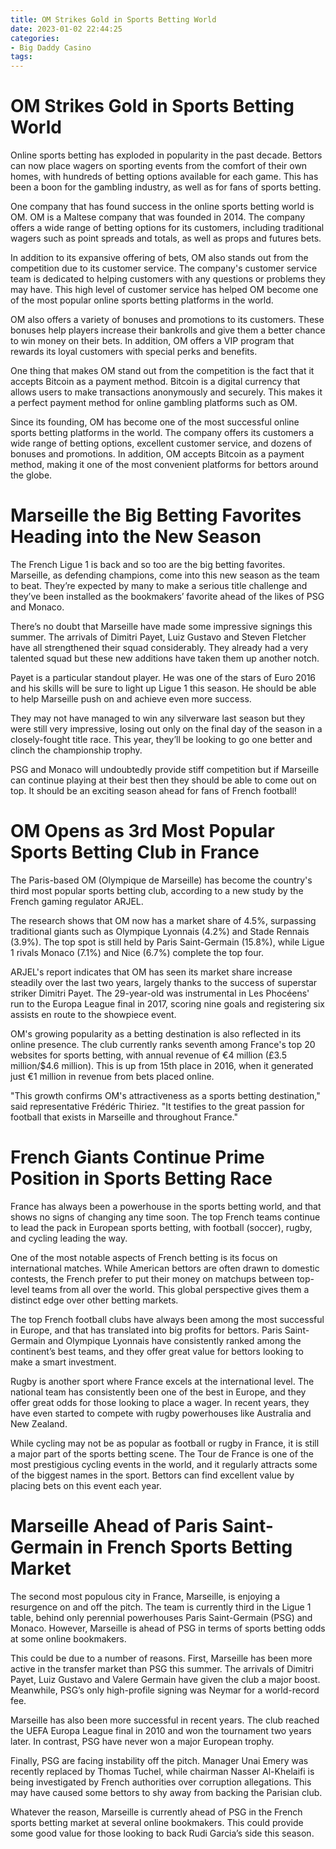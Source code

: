 ```yaml
---
title: OM Strikes Gold in Sports Betting World
date: 2023-01-02 22:44:25
categories:
- Big Daddy Casino
tags:
---
```



#  OM Strikes Gold in Sports Betting World

Online sports betting has exploded in popularity in the past decade. Bettors can now place wagers on sporting events from the comfort of their own homes, with hundreds of betting options available for each game. This has been a boon for the gambling industry, as well as for fans of sports betting.

One company that has found success in the online sports betting world is OM. OM is a Maltese company that was founded in 2014. The company offers a wide range of betting options for its customers, including traditional wagers such as point spreads and totals, as well as props and futures bets.

In addition to its expansive offering of bets, OM also stands out from the competition due to its customer service. The company's customer service team is dedicated to helping customers with any questions or problems they may have. This high level of customer service has helped OM become one of the most popular online sports betting platforms in the world.

OM also offers a variety of bonuses and promotions to its customers. These bonuses help players increase their bankrolls and give them a better chance to win money on their bets. In addition, OM offers a VIP program that rewards its loyal customers with special perks and benefits.

One thing that makes OM stand out from the competition is the fact that it accepts Bitcoin as a payment method. Bitcoin is a digital currency that allows users to make transactions anonymously and securely. This makes it a perfect payment method for online gambling platforms such as OM.

Since its founding, OM has become one of the most successful online sports betting platforms in the world. The company offers its customers a wide range of betting options, excellent customer service, and dozens of bonuses and promotions. In addition, OM accepts Bitcoin as a payment method, making it one of the most convenient platforms for bettors around the globe.

#  Marseille the Big Betting Favorites Heading into the New Season

The French Ligue 1 is back and so too are the big betting favorites. Marseille, as defending champions, come into this new season as the team to beat. They’re expected by many to make a serious title challenge and they’ve been installed as the bookmakers’ favorite ahead of the likes of PSG and Monaco.

There’s no doubt that Marseille have made some impressive signings this summer. The arrivals of Dimitri Payet, Luiz Gustavo and Steven Fletcher have all strengthened their squad considerably. They already had a very talented squad but these new additions have taken them up another notch.

Payet is a particular standout player. He was one of the stars of Euro 2016 and his skills will be sure to light up Ligue 1 this season. He should be able to help Marseille push on and achieve even more success.

They may not have managed to win any silverware last season but they were still very impressive, losing out only on the final day of the season in a closely-fought title race. This year, they’ll be looking to go one better and clinch the championship trophy.

PSG and Monaco will undoubtedly provide stiff competition but if Marseille can continue playing at their best then they should be able to come out on top. It should be an exciting season ahead for fans of French football!

#  OM Opens as 3rd Most Popular Sports Betting Club in France

The Paris-based OM (Olympique de Marseille) has become the country's third most popular sports betting club, according to a new study by the French gaming regulator ARJEL.

The research shows that OM now has a market share of 4.5%, surpassing traditional giants such as Olympique Lyonnais (4.2%) and Stade Rennais (3.9%). The top spot is still held by Paris Saint-Germain (15.8%), while Ligue 1 rivals Monaco (7.1%) and Nice (6.7%) complete the top four.

ARJEL's report indicates that OM has seen its market share increase steadily over the last two years, largely thanks to the success of superstar striker Dimitri Payet. The 29-year-old was instrumental in Les Phocéens' run to the Europa League final in 2017, scoring nine goals and registering six assists en route to the showpiece event.

OM's growing popularity as a betting destination is also reflected in its online presence. The club currently ranks seventh among France's top 20 websites for sports betting, with annual revenue of €4 million (£3.5 million/$4.6 million). This is up from 15th place in 2016, when it generated just €1 million in revenue from bets placed online.

"This growth confirms OM's attractiveness as a sports betting destination," said representative Frédéric Thiriez. "It testifies to the great passion for football that exists in Marseille and throughout France."

#  French Giants Continue Prime Position in Sports Betting Race 

France has always been a powerhouse in the sports betting world, and that shows no signs of changing any time soon. The top French teams continue to lead the pack in European sports betting, with football (soccer), rugby, and cycling leading the way.

One of the most notable aspects of French betting is its focus on international matches. While American bettors are often drawn to domestic contests, the French prefer to put their money on matchups between top-level teams from all over the world. This global perspective gives them a distinct edge over other betting markets.

The top French football clubs have always been among the most successful in Europe, and that has translated into big profits for bettors. Paris Saint-Germain and Olympique Lyonnais have consistently ranked among the continent’s best teams, and they offer great value for bettors looking to make a smart investment.

Rugby is another sport where France excels at the international level. The national team has consistently been one of the best in Europe, and they offer great odds for those looking to place a wager. In recent years, they have even started to compete with rugby powerhouses like Australia and New Zealand.

While cycling may not be as popular as football or rugby in France, it is still a major part of the sports betting scene. The Tour de France is one of the most prestigious cycling events in the world, and it regularly attracts some of the biggest names in the sport. Bettors can find excellent value by placing bets on this event each year.

#  Marseille Ahead of Paris Saint-Germain in French Sports Betting Market

The second most populous city in France, Marseille, is enjoying a resurgence on and off the pitch. The team is currently third in the Ligue 1 table, behind only perennial powerhouses Paris Saint-Germain (PSG) and Monaco. However, Marseille is ahead of PSG in terms of sports betting odds at some online bookmakers.

This could be due to a number of reasons. First, Marseille has been more active in the transfer market than PSG this summer. The arrivals of Dimitri Payet, Luiz Gustavo and Valere Germain have given the club a major boost. Meanwhile, PSG’s only high-profile signing was Neymar for a world-record fee.

Marseille has also been more successful in recent years. The club reached the UEFA Europa League final in 2010 and won the tournament two years later. In contrast, PSG have never won a major European trophy.

Finally, PSG are facing instability off the pitch. Manager Unai Emery was recently replaced by Thomas Tuchel, while chairman Nasser Al-Khelaifi is being investigated by French authorities over corruption allegations. This may have caused some bettors to shy away from backing the Parisian club.

Whatever the reason, Marseille is currently ahead of PSG in the French sports betting market at several online bookmakers. This could provide some good value for those looking to back Rudi Garcia’s side this season.